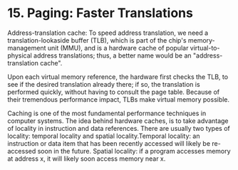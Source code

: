 # 15. Paging: Faster Translations
Address-translation cache:
To speed address translation, we need a translation-lookaside buffer (TLB), which is part of the chip's memory-management unit (MMU), and is a hardware cache of popular virtual-to-physical address translations; thus, a better name would be an "address-translation cache".

Upon each virtual memory reference, the hardware first checks the TLB, to see if the desired translation already there; if so, the translation is performed quickly, without having to consult the page table. Because of their tremendous performance impact, TLBs make virtual memory possible. 

Caching is one of the most fundamental performance techniques in computer systems. The idea behind hardware caches, is to take advantage of locality in instruction and data references. There are usually two types of locality: temporal locality and spatial locality.Temporal locality: an instruction or data item that has been recently accessed will likely be re-accessed soon in the future. Spatial locality: if a program accesses memory at address x, it will likely soon access memory near x.





























